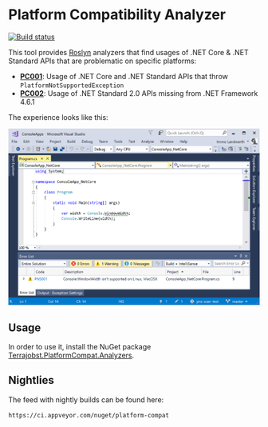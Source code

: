 # Platform Compatibility Analyzer

[![Build status](https://ci.appveyor.com/api/projects/status/evecxgd6lnsg20lb/branch/master?svg=true)](https://ci.appveyor.com/project/terrajobst/platform-compat/branch/master)

This tool provides [Roslyn](https://github.com/dotnet/roslyn) analyzers that
find usages of .NET Core & .NET Standard APIs that are problematic on specific
platforms:

* **[PC001](docs/PC001.md)**: Usage of .NET Core and .NET Standard APIs that throw `PlatformNotSupportedException`
* **[PC002](docs/PC002.md)**: Usage of .NET Standard 2.0 APIs missing from .NET Framework 4.6.1

The experience looks like this:

![](docs/screenshot.png)

## Usage

In order to use it, install the NuGet package [Terrajobst.PlatformCompat.Analyzers](https://www.nuget.org/packages/terrajobst.platformcompat.analyzers).

## Nightlies

The feed with nightly builds can be found here:

```
https://ci.appveyor.com/nuget/platform-compat
```
